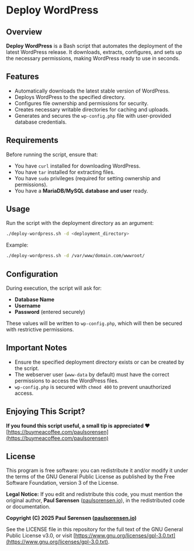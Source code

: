 # Deploy WordPress

## Overview
**Deploy WordPress** is a Bash script that automates the deployment of the latest WordPress release. It downloads, extracts, configures, and sets up the necessary permissions, making WordPress ready to use in seconds.

## Features
- Automatically downloads the latest stable version of WordPress.
- Deploys WordPress to the specified directory.
- Configures file ownership and permissions for security.
- Creates necessary writable directories for caching and uploads.
- Generates and secures the `wp-config.php` file with user-provided database credentials.

## Requirements
Before running the script, ensure that:
- You have `curl` installed for downloading WordPress.
- You have `tar` installed for extracting files.
- You have `sudo` privileges (required for setting ownership and permissions).
- You have a **MariaDB/MySQL database and user** ready.

## Usage
Run the script with the deployment directory as an argument:
   ```bash
   ./deploy-wordpress.sh -d <deployment_directory>
   ```
   Example:
   ```bash
   ./deploy-wordpress.sh -d /var/www/domain.com/wwwroot/
   ```
## Configuration
During execution, the script will ask for:
- **Database Name**
- **Username**
- **Password** (entered securely)

These values will be written to `wp-config.php`, which will then be secured with restrictive permissions.

## Important Notes
- Ensure the specified deployment directory exists or can be created by the script.
- The webserver user (`www-data` by default) must have the correct permissions to access the WordPress files.
- `wp-config.php` is secured with `chmod 400` to prevent unauthorized access.

## Enjoying This Script?
**If you found this script useful, a small tip is appreciated ❤️**
[https://buymeacoffee.com/paulsorensen](https://buymeacoffee.com/paulsorensen)

## License
This program is free software: you can redistribute it and/or modify it under the terms of the GNU General Public License as published by the Free Software Foundation, version 3 of the License.

**Legal Notice:** If you edit and redistribute this code, you must mention the original author, **Paul Sørensen** ([paulsorensen.io](https://paulsorensen.io)), in the redistributed code or documentation.

**Copyright (C) 2025 Paul Sørensen ([paulsorensen.io](https://paulsorensen.io))**

See the LICENSE file in this repository for the full text of the GNU General Public License v3.0, or visit [https://www.gnu.org/licenses/gpl-3.0.txt](https://www.gnu.org/licenses/gpl-3.0.txt).